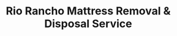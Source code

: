 ---
layout: location.njk
title: Rio Rancho Mattress Removal & Disposal Service
description: Professional mattress removal in Rio Rancho, New Mexico. Next-day pickup  Serving Intel families and growing communities. Licensed, insured, and eco-friendly.
permalink: /mattress-removal/new-mexico/albuquerque/rio-rancho/
city: Rio Rancho
state: New Mexico
stateSlug: new-mexico
tier: 2
coordinates: 
  lat: 35.2327
  lng: -106.6630
pricing:
  startingPrice: 125
  single: 125
  queen: 155
  king: 180
  boxSpring: 30
pageContent:
  heroDescription: "Professional mattress removal in Rio Rancho's thriving planned community. Next-day pickup  Over 13 years of experience serving Intel families, tech professionals, and growing neighborhoods across New Mexico's third-largest city with eco-friendly recycling and easy online booking available 24/7."
  aboutService: "Rio Rancho's unique master-planned structure as New Mexico's third-largest city creates distinct mattress removal challenges that require specialized expertise: coordinating with homeowner associations across 14+ major developments like Enchanted Hills and Lomas Encantadas, accommodating Intel Fab 11X's three-shift workforce schedules that operate 24/7, and navigating the city's mandatory single-hauler waste management system that restricts resident disposal options. Our team understands Rio Rancho's specific operational complexities including the Sandoval County fire safety codes that require certified handling of fire-retardant mattresses, the city's architectural review standards that mandate professional removal equipment to protect stucco exteriors and tile roofing, and the coordination requirements with Rio Rancho's rapid growth areas where new construction creates ongoing access challenges. We've developed proven protocols for Intel employee housing developments, golf course communities, and the elevated mesa terrain that defines this high-desert planned city, ensuring seamless service that works within both corporate relocation timelines and community standards."
  serviceAreasIntro: "We provide comprehensive mattress pickup services throughout Rio Rancho and the greater Albuquerque metropolitan area, serving all major planned communities from Rio Rancho Estates to the newest Intel-area developments:"
  regulationsCompliance: "Rio Rancho's single-hauler municipal contract with Waste Management creates unique mattress disposal restrictions that our service navigates expertly: we coordinate with the city's mandatory monthly collection schedules to prevent conflicts, handle the Sandoval County fire marshal's requirements for certified removal of flame-retardant mattresses, and provide HOA-compliant documentation for mattress pickups across all 14+ planned developments. Our established protocols prevent residents from facing the city's $2,000+ improper mattress disposal penalties while meeting Intel's corporate housing environmental standards and the architectural review board's requirements for professional service."
  environmentalImpact: "Rio Rancho's commitment to preserving the high-desert environment at 5,290 feet elevation drives our comprehensive mattress recycling approach that diverts 90% of each mattress from Sandoval County landfills: steel mattress springs are processed for Intel's semiconductor manufacturing infrastructure, polyurethane mattress foam becomes insulation for energy-efficient homes in Rio Rancho's newer developments, and cotton mattress fibers are recycled into automotive components for New Mexico's growing manufacturing sector. This systematic mattress recovery meets the environmental documentation requirements of communities like Mariposa and City Center while supporting Intel's zero-waste corporate goals and the city's Climate Action Plan initiatives that focus on high-desert ecosystem preservation."
  howItWorksScheduling: "Rio Rancho's tech workforce demands flexible scheduling that our 24/7 online system accommodates perfectly: Intel's rotating 12-hour shifts, Sandia Labs' project deadlines, and the city's military families from Kirtland Air Force Base all require non-standard service windows. Our booking system automatically coordinates with Rio Rancho's 14 different HOA management companies, accounts for planned community gate codes and visitor protocols, and schedules around the city's twice-weekly street sweeping that affects parking availability throughout developments like Northern Meadows and Golf Course Estates."
  howItWorksService: "Our mattress removal team arrives ready for Rio Rancho's specific challenges: protective gear for high-desert conditions and UV exposure at 5,290 feet, careful handling to protect the city's prevalent tile and travertine flooring, and coordination for the multiple gate systems protecting developments like Jubilee Los Alamos and Westside Crossing. We understand Rio Rancho's architectural patterns including pueblo-style stucco that requires careful protection during mattress removal, multi-level homes built into mesa terrain, and the narrow access roads typical of planned communities designed around golf courses and arroyos."
  howItWorksDisposal: "Your old mattress is transported via specialized high-desert routing to certified mattress recycling facilities in Albuquerque that meet Sandoval County's enhanced environmental standards for electronics manufacturing waste compatibility. This supports Intel's supply chain sustainability requirements while contributing to our 1 million+ mattress recycling achievement and Rio Rancho's goal of becoming New Mexico's first zero-waste planned community by 2030."
  sidebarStats:
    mattressesRemoved: "2,847"
neighborhoods: [
  {
    "name": "Rio Rancho Estates (Original)",
    "zipCodes": [
      "87124"
    ]
  },
  {
    "name": "Northern Meadows",
    "zipCodes": [
      "87124"
    ]
  },
  {
    "name": "Enchanted Hills",
    "zipCodes": [
      "87124"
    ]
  },
  {
    "name": "Cabezon",
    "zipCodes": [
      "87124"
    ]
  },
  {
    "name": "Lomas Encantadas",
    "zipCodes": [
      "87124"
    ]
  },
  {
    "name": "High Desert",
    "zipCodes": [
      "87124"
    ]
  },
  {
    "name": "Westside Crossing",
    "zipCodes": [
      "87124"
    ]
  },
  {
    "name": "Jubilee Los Alamos",
    "zipCodes": [
      "87124"
    ]
  },
  {
    "name": "Mariposa",
    "zipCodes": [
      "87124"
    ]
  },
  {
    "name": "City Center",
    "zipCodes": [
      "87124"
    ]
  },
  {
    "name": "Coronado Historic",
    "zipCodes": [
      "87124"
    ]
  },
  {
    "name": "Golf Course Estates",
    "zipCodes": [
      "87124"
    ]
  },
  {
    "name": "Intel Area Developments",
    "zipCodes": [
      "87124"
    ]
  },
  {
    "name": "Sandoval County Line",
    "zipCodes": [
      "87124"
    ]
  }
]
zipCodes: [
  "87124"
]
recyclingPartners: [
  "New Mexico Environment Department",
  "Sandoval County Public Works",
  "Waste Management of New Mexico",
  "Rio Rancho Environmental Services",
  "High Desert Recycling Cooperative"
]
localRegulations: "Rio Rancho residents face complex disposal requirements: mandatory Waste Management contracts restricting DIY options, HOA approval processes across planned developments, enhanced Sandoval County environmental standards, and certified hazardous material handling requirements. Independent disposal attempts encounter transportation costs, HOA restrictions, WM contract confusion, and penalties up to $2,000 for improper disposal. Our service eliminates these challenges with established protocols, pre-approved documentation, and certified handling that ensures full compliance and convenience."
nearbyCities: [
  {
    "name": "Albuquerque",
    "slug": "albuquerque",
    "distance": 15,
    "isSuburb": false
  }
]
reviews:
  count: 143
  featured: [
  {
    "text": "Intel employee here, working shift schedules that make normal service calls impossible. These professionals were incredibly flexible, coordinating around my rotation schedule and handling pickup from our Enchanted Hills home without any issues with our HOA requirements. They provided all the documentation we needed and understood the community standards we maintain here. The whole process was seamless and professional, exactly what you expect when you choose to live in a planned community like Rio Rancho.",
    "author": "David L.",
    "neighborhood": "Enchanted Hills"
  },
  {
    "text": "Great service, fair pricing, would recommend.",
    "author": "Maria S.",
    "neighborhood": "Rio Rancho Estates"
  },
  {
    "text": "We've lived in Rio Rancho for twelve years, moving here from California for the quality of life and community planning. Over the years, I've worked with many service providers, and this team truly understands what makes our community special. They arrived exactly on time, came prepared with protective equipment for our tile floors, and navigated our Lomas Encantadas HOA requirements without any complications. What impressed me most was their knowledge of local regulations and waste management protocols. They coordinated perfectly with our mandatory Waste Management schedule and provided detailed documentation for our community management office. The removal from our two-story home was flawless, they respected our landscaping and desert plants, and the environmental information they provided aligned perfectly with our community's commitment to preserving the high desert. This is exactly the kind of professional, environmentally responsible service that maintains Rio Rancho's reputation as one of the Southwest's premier planned communities.",
    "author": "Jennifer R.",
    "neighborhood": "Lomas Encantadas"
  }
]
faqs: [
  {
    "question": "What's included in the $125 base price for Rio Rancho pickup?",
    "answer": "Complete removal service including HOA coordination, high desert climate protection, loading, transportation, and eco-friendly recycling. No hidden fees for planned community requirements or elevation-related challenges."
  },
  {
    "question": "Do you coordinate with Rio Rancho's mandatory Waste Management service?",
    "answer": "Yes, we understand Rio Rancho's unique waste management requirements and coordinate our service to complement, not conflict with, the city's mandatory WM contract and monthly free landfill benefits."
  },
  {
    "question": "Can you handle HOA requirements in planned developments?",
    "answer": "Absolutely. Our team specializes in Rio Rancho's numerous planned communities and handles all necessary HOA documentation, access protocols, and aesthetic requirements that maintain community standards."
  },
  {
    "question": "Do you accommodate Intel and tech worker schedules?",
    "answer": "Yes, we offer flexible scheduling including early morning, evening, and weekend slots to accommodate shift workers, tech professionals, and military families common in Rio Rancho."
  },
  {
    "question": "How do you handle the high desert elevation and climate?",
    "answer": "Our equipment and procedures are adapted for Rio Rancho's 5,290-foot elevation and dry climate conditions, ensuring safe handling and transportation regardless of weather or seasonal variations."
  },
  {
    "question": "What happens to mattresses after pickup from Rio Rancho?",
    "answer": "All items go to certified New Mexico recycling facilities where up to 90% of materials are recovered and repurposed, supporting the state's environmental protection goals and high desert conservation."
  },
  {
    "question": "Are there additional costs for planned community access or multi-story homes?",
    "answer": "No extra charges for HOA coordination, planned community protocols, or multi-story homes. Our quoted price includes complete service regardless of community requirements or home complexity."
  },
  {
    "question": "How quickly can you schedule pickup in Rio Rancho?",
    "answer": "Most Rio Rancho pickups can be scheduled for next-day service. We maintain flexible availability to accommodate the busy schedules of tech professionals, military families, and growing families throughout the community."
  }
]
schema: |
  {
    "@context": "https://schema.org",
    "@type": "LocalBusiness",
    "name": "A Bedder World Rio Rancho",
    "description": "Professional mattress removal and recycling service in Rio Rancho, New Mexico",
    "url": "https://abedderworld.com/mattress-removal/new-mexico/albuquerque/rio-rancho/",
    "telephone": "720-263-6094",
    "address": {
      "@type": "PostalAddress",
      "addressLocality": "Rio Rancho",
      "addressRegion": "New Mexico",
      "addressCountry": "US"
    },
    "geo": {
      "@type": "GeoCoordinates",
      "latitude": "35.2327",
      "longitude": "-106.6630"
    },
    "areaServed": {
      "@type": "City",
      "name": "Rio Rancho"
    },
    "priceRange": "$125-$180",
    "aggregateRating": {
      "@type": "AggregateRating",
      "ratingValue": "4.9",
      "reviewCount": "143"
    }
  }
---